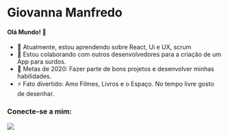 # Giovanna Manfredo
#### Olá Mundo! 👋
- 🌱 Atualmente, estou aprendendo sobre React, Ui e UX, scrum
- 👯 Estou colaborando com outros desenvolvedores para a criação de um App para surdos.
- 🥅 Metas de 2020: Fazer parte de bons projetos e desenvolver minhas habilidades.
- ⚡ Fato divertido: Amo Filmes, Livros e o Espaço. No tempo livre gosto de desenhar. 

### Conecte-se a mim:
![](https://www.instagram.com/manfredine_/)

